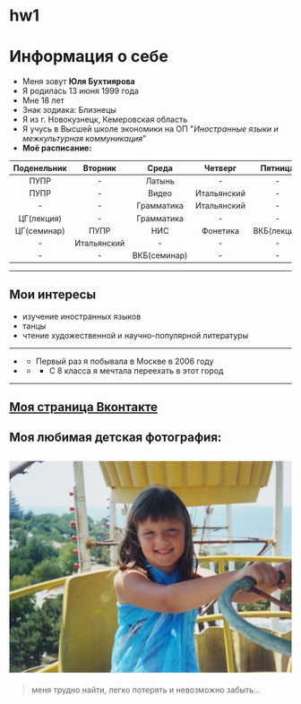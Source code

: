 # hw1
# Информация о себе
* Меня зовут **Юля Бухтиярова** 
* Я родилась 13 июня 1999 года
* Мне 18 лет
* Знак зодиака: Близнецы
* Я из г. Новокузнецк, Кемеровская область
* Я учусь в Высшей школе экономики на ОП "*Иностранные языки и межкультурная коммуникация*"
* **Моё расписание:**

|Поденельник|Вторник|Среда|Четверг|Пятница|~~Суббота~~|
|:---:|:---:|:---:|:---:|:---:|:---:|
|ПУПР|-|Латынь|-|-|-|
|ПУПР|-|Видео|Итальянский|-|-|
|-|-|Грамматика|Итальянский|-|-|
|ЦГ(лекция)|-|Грамматика|-|-|-|
|ЦГ(семинар)|ПУПР|НИС|Фонетика|ВКБ(лекция)|-|
|-|Итальянский|-|-|-|-|
|-|-|ВКБ(семинар)|-|-|-|
***
## Мои интересы
* изучение иностранных языков
* танцы
* чтение художественной и научно-популярной литературы
***
* *  Первый раз я побывала в Москве в 2006 году
* * * С 8 класса я мечтала переехать в этот город
------
[Моя страница Вконтакте](https://vk.com/juliabukhtiyarova)
------
## Моя любимая детская фотография:
![Моя фотография](https://raw.githubusercontent.com/JuliaBukhtiyarova/sem1/master/%D1%8F.jpg)
------
> меня трудно найти, легко потерять и невозможно забыть...
